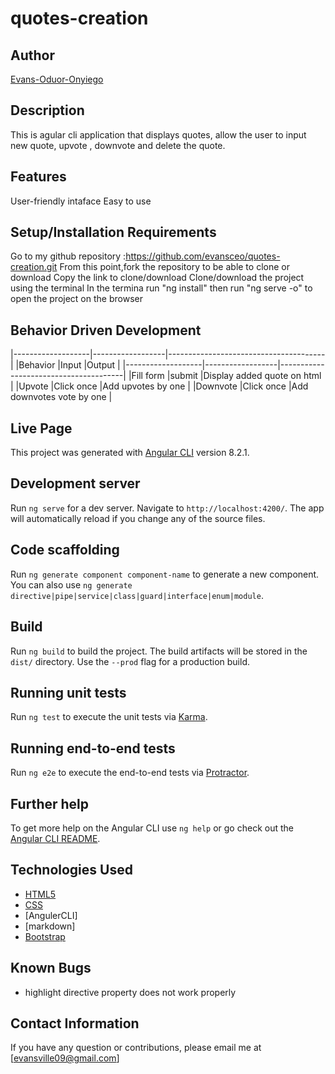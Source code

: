 # quotes-creation

## Author

[Evans-Oduor-Onyiego](https://https://github.com/evansceo)

## Description

This is agular cli application that displays quotes, allow the user to input new quote, upvote , downvote and delete the quote. 

## Features
User-friendly intaface
Easy to use

## Setup/Installation Requirements
Go to my github repository :https://github.com/evansceo/quotes-creation.git
From this point,fork the repository to be able to clone or download
Copy the link to clone/download
Clone/download the project using the terminal
In the termina run "ng install"
then run "ng serve -o" to open the project on the browser

## Behavior Driven Development
|-------------------|------------------|---------------------------------------|
|Behavior	        |Input	           |Output                                 |
|-------------------|------------------|---------------------------------------|
|Fill form	        |submit	           |Display added quote on html            |
|Upvote	            |Click once	       |Add upvotes by one                     |
|Downvote	        |Click once	       |Add downvotes vote by one              |

## Live Page 



This project was generated with [Angular CLI](https://github.com/angular/angular-cli) version 8.2.1.

## Development server

Run `ng serve` for a dev server. Navigate to `http://localhost:4200/`. The app will automatically reload if you change any of the source files.

## Code scaffolding

Run `ng generate component component-name` to generate a new component. You can also use `ng generate directive|pipe|service|class|guard|interface|enum|module`.

## Build

Run `ng build` to build the project. The build artifacts will be stored in the `dist/` directory. Use the `--prod` flag for a production build.

## Running unit tests

Run `ng test` to execute the unit tests via [Karma](https://karma-runner.github.io).

## Running end-to-end tests

Run `ng e2e` to execute the end-to-end tests via [Protractor](http://www.protractortest.org/).

## Further help

To get more help on the Angular CLI use `ng help` or go check out the [Angular CLI README](https://github.com/angular/angular-cli/blob/master/README.md).

## Technologies Used

* [HTML5](https://github.com/topics/html5)
* [CSS](https://github.com/topics/css3)
* [AngulerCLI]
* [markdown]
* [Bootstrap](https://github.com/topics/bootstrap)

## Known Bugs
* highlight directive property does not work properly

## Contact Information 

If you have any question or contributions, please email me at [evansville09@gmail.com]

